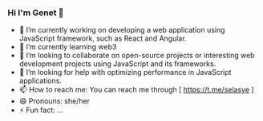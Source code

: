 ### Hi I'm Genet 👋
- 🔭 I’m currently working on developing a web application using JavaScript framework, such as React and Angular.
- 🌱 I’m currently learning web3 
- 👯 I’m looking to collaborate on open-source projects or interesting web development projects using JavaScript and its frameworks.
- 🤔 I’m looking for help with optimizing performance in JavaScript applications.
- 📫 How to reach me: You can reach me through [ https://t.me/selasye ]
- 😄 Pronouns: she/her
- ⚡ Fun fact: ...

<!--
**GenetAtakilt/GenetAtakilt** is a ✨ _special_ ✨ repository because its `README.md` (this file) appears on your GitHub profile.

Here are some ideas to get you started:
- 💬 Ask me about ...


-->
